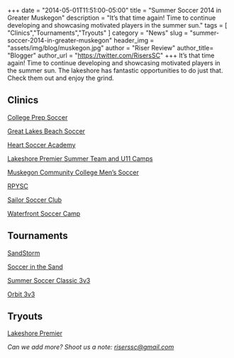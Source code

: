 +++
date        = "2014-05-01T11:51:00-05:00"
title       = "Summer Soccer 2014 in Greater Muskegon"
description = "It’s that time again! Time to continue developing and showcasing motivated players in the summer sun."
tags        = [ "Clinics","Tournaments","Tryouts" ]
category    = "News"
slug        = "summer-soccer-2014-in-greater-muskegon"
header_img	= "assets/img/blog/muskegon.jpg"
author		= "Riser Review"
author_title= "Blogger"
author_url	= "https://twitter.com/RisersSC"
+++
It’s that time again! Time to continue developing and showcasing motivated players in the summer sun. The lakeshore has fantastic opportunities to do just that. Check them out and enjoy the grind.

## Clinics

[College Prep Soccer](http://www.collegeprepsoccer.net/#!register/c10my)

[Great Lakes Beach Soccer](http://greatlakesbeachsoccer.com/clinics.html)

[Heart Soccer Academy](http://heartsocceracademy.com/camps/next-level/)

[Lakeshore Premier Summer Team and U11 Camps](http://www.eteamz.com/lakeshorepremiersoccerclub/news/index.cfm?cat=671319)

[Muskegon Community College Men’s Soccer](http://www.muskegoncc.edu/PDFFiles/Athletics/2014%20camp%20form.pdf)

[RPYSC](http://reethspuffersoccer.com/2014/04/01/summer-camp-2014-flyers/)

[Sailor Soccer Club](https://www.facebook.com/MSHS.BoysSoccer/photos/a.728346367195986.1073741829.397277893636170/728346557195967/?type=1&theater)

[Waterfront Soccer Camp](http://www.northmuskegonsoccer.com/camp/)

## Tournaments

[SandStorm](https://www.facebook.com/media/set/?set=a.594526370589465.1073741826.367508073291297&type=1)

[Soccer in the Sand](http://www.soccerinthesand.com/nationwide-beach-soccer-series/grand-haven-michigan)

[Summer Soccer Classic 3v3](https://events.gotsport.com/forms/app/Default.aspx?eventid=38680)

[Orbit 3v3](http://orbit3v3.com/play/register.html)

## Tryouts

[Lakeshore Premier](http://www.eteamz.com/lakeshorepremiersoccerclub/news/index.cfm?cat=671312)

*Can we add more? Shoot us a note: riserssc@gmail.com*
